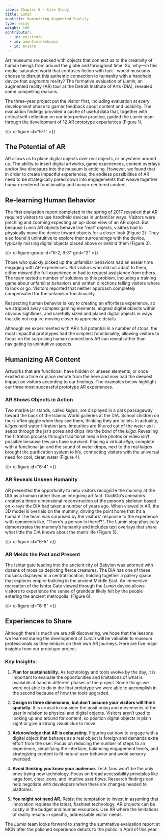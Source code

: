 ```yaml
---
label: Chapter 6 — Case Study
title: Lumin
subtitle: Humanizing Augmented Reality
type: essay
weight: 106
contributor:
  - id: mdirienzo
  - id: amontieldeshuman
  - id: aviera
---
```


Art museums are packed with objects that connect us to the creativity of human beings from around the globe and throughout time. So, why—in this media-saturated world that confuses fiction with fact—would museums choose to disrupt this authentic connection to humanity with a handheld device that *augments* reality? The formative evaluation of *Lumin,* an augmented reality (AR) tour at the Detroit Institute of Arts (DIA), revealed some compelling reasons.

The three-year project put the visitor first, including evaluation at every development phase to garner feedback about content and usability. The evaluation findings provided a cache of useful data that, together with critical self-reflection on our interpretive practice, guided the *Lumin* team through the development of 12 AR prototype experiences (Figure 1).

{{< q-figure id="6-1" >}}

## The Potential of AR

AR allows us to place digital objects over real objects, or anywhere around us. The ability to insert digital artworks, game experiences, content overlays and/or live dinosaurs into the museum is enticing. However, we found that in order to create impactful experiences, the endless possibilities of AR need to be strategically pared down into engagements that weave together human-centered functionality and human-centered content.

## Re-learning Human Behavior

The first evaluation report completed in the spring of 2017 revealed that AR required visitors to use handheld devices in unfamiliar ways. Visitors were pinching and zooming expecting an up-close view of an AR object. But because Lumin AR objects behave like “real” objects, visitors had to physically move the device toward objects for a closer look (Figure 2). They also found it unintuitive to explore their surroundings with the device, typically missing digital objects placed above or behind them (Figure 3).

{{< q-figure-group id="6-2, 6-3" grid="2" >}}

Those who quickly picked up the unfamiliar behaviors had an easier time engaging with AR experiences. But visitors who did not adapt to them, either missed the full experience or had to request assistance from others. The team tested a number of solutions to this problem, including a training game about unfamiliar behaviors and written directions telling visitors where to look or go. Visitors reported that neither approach completely compensated for the unfamiliar functionality.

Respecting human behavior is key to creating an effortless experience, so we stripped away complex gaming elements, aligned digital objects within obvious sightlines, and carefully sized and placed digital objects in ways that did not require moving closer to appreciate details.

Although we experimented with AR’s full potential in a number of stops, the most impactful prototypes had the simplest functionality, allowing visitors to focus on the surprising human connections AR can reveal rather than navigating its unintuitive aspects.

## Humanizing AR Content

Artworks that are functional, have hidden or unseen elements, or once existed in a time or place remote from the here and now had the deepest impact on visitors according to our findings. The examples below highlight our three most successful prototype AR experiences.

### AR Shows Objects in Action

Two marble jar stands, called *kilgas*, are displayed in a dark passageway toward the back of the Islamic World galleries at the DIA. School children on tours often giggle when they see them, thinking they are toilets. In actuality, *kilgas* hold water filtration jars. Impurities are filtered out of the water as it seeps through the jar’s pores and drips into the bowl of the *kilga.* Revealing the filtration process through traditional media like photos or video isn’t possible because few jars have survived. Placing a virtual *kilga,* complete with a functional jar and the sound of water drops, next to the real *kilgas* brought the purification system to life, connecting visitors with the universal need for cool, clean water (Figure 4).

{{< q-figure id="6-4" >}}

### AR Reveals Unseen Humanity

AR presented the opportunity to help visitors recognize the mummy at the DIA as a human rather than an intriguing artifact. GuidiGo’s animators created a three-dimensional reconstruction of the person’s skeleton based on x-rays the DIA had taken a number of years ago. When viewed in AR, the 3D model is overlaid on the mummy, driving the point home that it’s a human! The team was surprised by the visitors’ response to the experience with comments like, “There’s a person in there!?”. The Lumin stop physically demonstrates the mummy’s humanity and includes text overlays that share what little the DIA knows about the man’s life (Figure 5).

{{< q-figure id="6-5" >}}

### AR Melds the Past and Present

The Ishtar gate leading into the ancient city of Babylon was adorned with dozens of mosaics depicting fierce creatures. The DIA has one of these mosaics displayed in a central location, holding together a gallery space that explores empire building in the ancient Middle East. An immersive recreation of the Ishtar Gate viewed through the *Lumin* device allows visitors to experience the sense of grandeur likely felt by the people entering the ancient metropolis. (Figure 6).

{{< q-figure id="6-6" >}}

## Experiences to Share

Although there is much we are still discovering, we hope that the lessons we learned during the development of *Lumin* will be valuable to museum professionals as they embark on their own AR journeys. Here are five major insights from our prototype project.

### Key Insights:

1.  **Plan for sustainability.** As technology and tools evolve by the day, it is important to evaluate the opportunities and limitations of what is available at hand in different phases of the project. Some things we were not able to do in the first prototype we were able to accomplish in the second because of how the tools upgraded.

2.  **Design in three dimensions, but don’t assume your visitors will think spatially.** It is crucial to consider the positioning and movements of the user in relation to physical and digital objects. Visitors aren’t used to looking up and around for content, so position digital objects in plain sight or give a strong visual clue to move.

3.  **Acknowledge that AR is exhausting.** Figuring out how to engage with a digital object that behaves as a real object is foreign and demands extra effort from the user. Focus on reducing the number of steps to an experience, simplifying the interface, balancing engagement levels, and strategizing content to fit natural user behavior and avoid sensory overload.

4.  **Avoid thinking you know your audience.** Tech fans won’t be the only ones trying new technology. Focus on broad accessibility principles like large font, clear icons, and intuitive user flows. Research findings can help negotiate with developers when there are changes needed to platforms.

5.  **You might not need AR.** Resist the temptation to invest in assuming that innovation requires the latest, flashiest technology. AR projects can be costly in the budget and human resources. Use AR where the limitations of reality results in specific, addressable visitor needs.

The *Lumin* team looks forward to sharing the summative evaluation report at MCN after the polished experience debuts to the public in April of this year.
